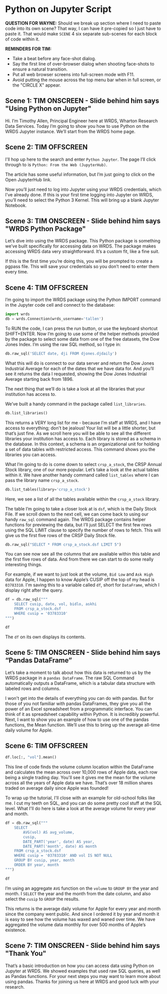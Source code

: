 # Python on Jupyter Script

**QUESTION FOR WAYNE:** Should we break up section where I need to paste code into its own scene? That way, I can have it pre-copied so I just have to paste it. That would make `SCENE` 4 six separate sub-scenes for each block of code within it.

**REMINDERS FOR TIM:**

* Take a beat before any face-shot dialog.
* Say the first line of over-browser dialog when shooting face-shots to ensure a natural transition.
* Put all web browser screens into full-screen mode with F11.
* Avoid putting the mouse across the top menu bar when in full screen, or the "CIRCLE X" appear.

## Scene 1: TIM ONSCREEN - Slide behind him says "Using Python on Jupyter"

Hi. I’m Timothy Allen, Principal Engineer here at WRDS, Wharton Research Data Services. Today I’m going to show you how to use Python on the WRDS Jupyter instance. We’ll start from the WRDS home page. 

## Scene 2: TIM OFFSCREEN

I'll hop up here to the search and enter `Python Jupyter`. The page I’ll click through to is `Python: From the Web (JupyterHub)`. 

The article has some useful information, but I’m just going to click on the Open JupyterHub link.  

Now you’ll just need to log into Jupyter using your WRDS credentials, which I've already done. If this is your first time logging into Jupyter on WRDS, you’ll need to select the Python 3 Kernel. This will bring up a blank Jupyter Notebook.  

## Scene 3: TIM ONSCREEN - Slide behind him says "WRDS Python Package"

Let’s dive into using the WRDS package. This Python package is something we’ve built specifically for accessing data on WRDS. The package makes accessing WRDS data very straightforward. It’s a custom fit, like a fine suit.  

If this is the first time you’re doing this, you will be prompted to create a pgpass file. This will save your credentials so you don’t need to enter them every time. 

## Scene 4: TIM OFFSCREEN

I’m going to import the WRDS package using the Python IMPORT command in the Jupyter code cell and connect to the database:

```python
import wrds
db = wrds.Connection(wrds_username='tallen')
```

To RUN the code, I can press the run button, or use the keyboard shortcut SHIFT+ENTER. Now I’m going to use some of the helper methods provided by the package to select some data from one of the free datasets, the Dow Jones Index. I’m using the raw SQL method, so I type in:  

```python
db.raw_sql('SELECT date, dji FROM djones.djdaily') 
```

What this will do is connect to our data server and return the Dow Jones Industrial Average for each of the dates that we have data for. And you’ll see it returns the data I requested, showing the Dow Jones Industrial Average starting back from 1896.  

The next thing that we’ll do is take a look at all the libraries that your institution has access to.  

We’ve built a handy command in the package called `list_libraries`. 

```python
db.list_libraries() 
```

This returns a VERY long list for me - because I’m staff at WRDS, and I have access to everything; don't be jealous! Your list will be a little shorter, but that’s just fine. As we scroll here you will be able to see all the different libraries your institution has access to. Each library is stored as a schema in the database. In this context, a schema is an organizational unit for holding a set of data tables with restricted access. This command shows you the libraries you can access.  

What I’m going to do is come down to select `crsp_a_stock`, the CRSP Annual Stock library, one of our more popular. Let’s take a look at the actual tables within it. We have another handy command called `list_tables` where I can pass the library name `crsp_a_stock`. 

```python
db.list_tables(library='crsp_a_stock')
```

Here, we see a list of all the tables available within the `crsp_a_stock` library. 

The table I’m going to take a closer look at is `dsf`, which is the Daily Stock File. If we scroll down to the next cell, we can come back to using our handy `raw_sql` command again. The WRDS package contains helper functions for previewing the data, but I’ll just SELECT the first few rows using the SQL LIMIT clause to specify the number of rows to fetch. This will give us the first five rows of the CRSP Daily Stock file. 

```python
db.raw_sql("SELECT * FROM crsp_a_stock.dsf LIMIT 5")
```

You can see now see all the columns that are available within this table and the first five rows of data. And from there we can start to do some really interesting things.  

For example, if we want to just look at the volume, `Bid Low` and `Ask High` data for Apple, I happen to know Apple’s CUSIP off the top of my head is `03783310`. I'm saving this to a variable called `df`, short for `DataFrame`, which I display right after the query.

```python
df = db.raw_sql("""
    SELECT cusip, date, vol, bidlo, askhi
    FROM crsp_a_stock.dsf
    WHERE cusip = '03783310'
""")

df 
```

The `df` on its own displays its contents.

## Scene 5: TIM ONSCREEN - Slide behind him says “Pandas DataFrame”

Let’s take a moment to talk about how this data is returned to us by the WRDS package in a `pandas DataFrame`. The raw SQL Command automatically outputs a DataFrame, which is a tabular data structure with labeled rows and columns.   

I won't get into the details of everything you can do with pandas. But for those of you not familiar with pandas DataFrames, they give you all the power of an Excel spreadsheet from a programmatic interface. You can think of it as spreadsheet capability within Python. It is incredibly powerful. Next, I want to show you an example of how to use one of the pandas functions, the Mean function. We’ll use this to bring up the average all-time daily volume for Apple. 

## Scene 6: TIM OFFSCREEN

```python
df.loc[:, "vol"].mean() 
```

This line of code finds the volume column location within the DataFrame and calculates the mean across over 10,000 rows of Apple data, each row being a single trading day. You'll see it gives me the mean for the volume across all the years of Apple data we have. That’s over 18 million shares traded on average daily since Apple was founded! 

To wrap up the tutorial, I'll close with an example for old-school folks like me. I cut my teeth on SQL, and you can do some pretty cool stuff at the SQL level. What I'll do here is take a look at the average volume for every year and month. 

```python
df = db.raw_sql("""
    SELECT
        AVG(vol) AS avg_volume,
        cusip,
        DATE_PART('year', date) AS year,
        DATE_PART('month', date) AS month
    FROM crsp_a_stock.dsf
    WHERE cusip = '03783310' AND vol IS NOT NULL
    GROUP BY cusip, year, month
    ORDER BY year, month
""")

df
```

I’m using an aggregate `AVG` function on the `volume` to `GROUP BY` the year and month. I `SELECT` the year and the month from the date column, and also select the `cusip` to `GROUP` the results.  

This returns is the average daily volume for Apple for every year and month since the company went public. And since I ordered it by year and month it is easy to see how the volume has waxed and waned over time. We have aggregated the volume data monthly for over 500 months of Apple’s existence. 

## Scene 7: TIM ONSCREEN - Slide behind him says "Thank You"

That’s a basic introduction on how you can access data using Python on Jupyter at WRDS. We showed examples that used raw SQL queries, as well as Pandas functions. For your next steps you may want to learn more about using pandas. Thanks for joining us here at WRDS and good luck with your research. 

